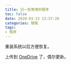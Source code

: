 ```yaml
---
title: 记一些常用的程序
toc: false
date: 2020-03-22 13:57:20
categories: 随笔
tags:
- 程序
---
```

重装系统以后方便恢复。
<!-- more -->

上传到 [OneDrive](https://1drv.ms/u/s!AqDU5Oa2ddkciOYOThHpmdP5pjSEnQ?e=rfJxB7) 了，偶尔更新。